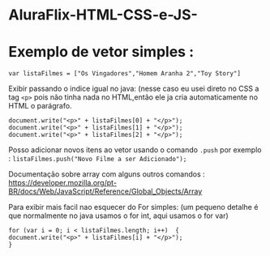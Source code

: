 # AluraFlix-HTML-CSS-e-JS-

# Exemplo de vetor simples :
```
var listaFilmes = ["Os Vingadores","Homem Aranha 2","Toy Story"]
```
Exibir passando o indice igual no java:  (nesse caso eu usei direto no CSS a tag ```<p>``` pois não tinha nada no HTML,então ele ja cria automaticamente no HTML o parágrafo.

```
document.write("<p>" + listaFilmes[0] + "</p>");
document.write("<p>" + listaFilmes[1] + "</p>");
document.write("<p>" + listaFilmes[2] + "</p>");
```
Posso adicionar novos itens ao vetor usando o comando ```.push``` por exemplo :
``` listaFilmes.push("Novo Filme a ser Adicionado"); ```

Documentação sobre array com alguns outros comandos : https://developer.mozilla.org/pt-BR/docs/Web/JavaScript/Reference/Global_Objects/Array

Para exibir mais facil nao esquecer do For simples: (um pequeno detalhe é que normalmente no java usamos o for int, aqui usamos o for var)
```
for (var i = 0; i < listaFilmes.length; i++)  {
document.write("<p>" + listaFilmes[i] + "</p>");
}
``` 

